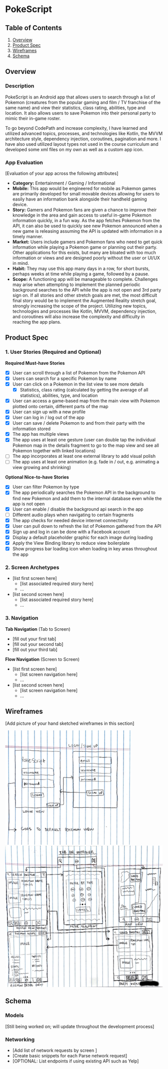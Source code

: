 # PokeScript

## Table of Contents
1. [Overview](#Overview)
1. [Product Spec](#Product-Spec)
1. [Wireframes](#Wireframes)
2. [Schema](#Schema)

## Overview
### Description
PokeScript is an Android app that allows users to search through a list of Pokemon (creatures from the popular gaming and film / TV franchise of the same name) and view their statistics, class rating, abilities, type and location. It also allows users to save Pokemon into their personal party to mimic their in-game roster.

To go beyond CodePath and increase complexity, I have learned and utilized advanced topics, processes, and technologies like Kotlin, the MVVM architecture style, dependency injection, coroutines, pagination and more. I have also used utilized layout types not used in the course curriculum and developed some xml files on my own as well as a custom app icon.

### App Evaluation
[Evaluation of your app across the following attributes]
- **Category:** Entertainment / Gaming / Informational
- **Mobile:** This app would be engineered for mobile as Pokemon games are primarily developed for small movable devices allowing for users to easily have an information bank alongside their handheld gaming device.
- **Story:** Gamers and Pokemon fans are given a chance to improve their knowledge in the area and gain access to useful in-game Pokemon information quickly, in a fun way. As the app fetches Pokemon from the API, it can also be used to quickly see new Pokemon announced when a new game is releasing assuming the API is updated with information in a timely manner.
- **Market:** Users include gamers and Pokemon fans who need to get quick information while playing a Pokemon game or planning out their party. Other applications for this exists, but many are bloated with too much information or views and are designed poorly without the user or UI/UX in mind.
- **Habit:** They may use this app many days in a row, for short bursts, perhaps weeks at time while playing a game, followed by a pause.
- **Scope:** A functioning app will be manageable to complete. Challenges may arise when attempting to implement the planned periodic background searches to the API while the app is not open and 3rd party sign on. If all stories and other stretch goals are met, the most difficult final story would be to implement the Augmented Reality stretch goal, strongly increasing the scope of the project. Utilizing new topics, technologies and processes like Kotlin, MVVM, dependency injection, and coroutines will also increase the complexity and difficulty in reaching the app plans.

## Product Spec

### 1. User Stories (Required and Optional)

**Required Must-have Stories**

* [X] User can scroll through a list of Pokemon from the Pokemon API
* [X] Users can search for a specific Pokemon by name
* [X] User can click on a Pokemon in the list view to see more details
  * [X] Statistics, class rating (calculated by getting the average of all statistics), abilities, type, and location
* [X] User can access a game-based map from the main view with Pokemon plotted onto certain, different parts of the map 
* [X] User can sign up with a new profile
* [X] User can log in / log out of the app
* [X] User can save / delete Pokemon to and from their party with the information stored
* [X] The app has multiple views
* [X] The app uses at least one gesture (user can double tap the individual Pokemon map in the details fragment to go to the map view and see all Pokemon together with linked locations)
* [ ] The app incorporates at least one external library to add visual polish
* [ ] The app uses at least one animation (e.g. fade in / out, e.g. animating a view growing and shrinking)

**Optional Nice-to-have Stories**

* [X] User can filter Pokemon by type
* [X] The app periodically searches the Pokemon API in the background to find new Pokemon and add them to the internal database even while the app is not open
* [X] User can enable / disable the background api search in the app
* [ ] Different audio plays when navigating to certain fragments
* [X] The app checks for needed device internet connectivity
* [X] User can pull down to refresh the list of Pokemon gathered from the API
* [X] Sign up and log in can be done with a Facebook account
* [X] Display a default placeholder graphic for each image during loading
* [X] Apply the View Binding library to reduce view boilerplate
* [X] Show progress bar loading icon when loading in key areas throughout the app

### 2. Screen Archetypes

* [list first screen here]
   * [list associated required story here]
   * ...
* [list second screen here]
   * [list associated required story here]
   * ...

### 3. Navigation

**Tab Navigation** (Tab to Screen)

* [fill out your first tab]
* [fill out your second tab]
* [fill out your third tab]

**Flow Navigation** (Screen to Screen)

* [list first screen here]
   * [list screen navigation here]
   * ...
* [list second screen here]
   * [list screen navigation here]
   * ...

## Wireframes
[Add picture of your hand sketched wireframes in this section]

<img src=/loginWireframe.jpeg width=400 />
<img src=/wireframe.jpg width=600 />

## Schema 
### Models
[Still being worked on; will update throughout the development process]
   
### Networking
- [Add list of network requests by screen ]
- [Create basic snippets for each Parse network request]
- [OPTIONAL: List endpoints if using existing API such as Yelp]
